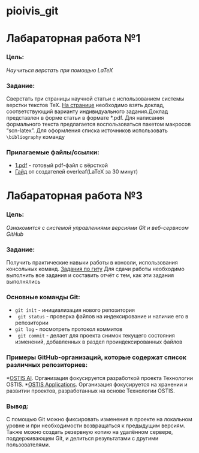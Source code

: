 # pioivis_git
# Лабараторная работа №1

### Цель:
*Научиться верстать при помощью LaTeX*
### Задание:
Сверстать три страницы научной статьи с использованием системы верстки текстов TeX.
[На странице](https://proc.ostis.net/proc/Proceedings%20OSTIS-2024.pdf) необходимо взять доклад, соответствующий варианту индивидуального задания.Доклад представлен в форме статьи в формате *.pdf.
Для написания формального текста предлагается воспользоваться пакетом макросов “scn-latex”. Для оформления списка источников использовать `\bibliography` команду
### Прилагаемые файлы/ссылки:
* [1.pdf](https://github.com/Da-non/Piovis/blob/main/1.pdf) - готовый pdf-файл с вёрсткой
* [Гайд](https://www.overleaf.com/learn/latex/Learn_LaTeX_in_30_minutes) от создателей overleaf(LaTeX за 30 минут)

# Лабараторная работа №3
### Цель:
*Ознакомится с системой управлениями версиями Git и веб-сервисом GitHub*
### Задание:
Получить практические навыки работы в консоли, использования консольных команд.
[Задания по гиту](https://docs.google.com/document/d/1pkqZWOlte5j6PuPpz7w03tPkw64ctuUwELoI-qctYVQ/edit?tab=t.0)
Для сдачи работы необходимо выполнить все задания и составить отчёт с тем, как эти задания выполнялись
### Основные команды Git:
* `git init` - инициализация нового репозитория
* ` git status` - проверка файлов на индексирование и наличие его в репозитории
* `git log` - посмотреть протокол коммитов
* ` git commit` - делает для проекта снимок текущего состояния изменений, добавленных в раздел проиндексированных файлов
### Примеры GitHub-организаций, которые содержат список различных репозиториев:
*[OSTIS AI](https://github.com/ostis-ai). Организация фокусируется разработкой проекта Технологии OSTIS.
*[OSTIS Applications](https://github.com/ostis-apps). Организация фокусируется на хранении и развитии проектов, разработанных на основе Технологии OSTIS.
### Вывод:
С помощью Git можно фиксировать изменения в проекте на локальном уровне и при необходимости возвращаться к предыдущим версиям. Также можно создать резервную копию на удалённом сервере, поддерживающем Git, и делиться результатами с другими пользователями.
